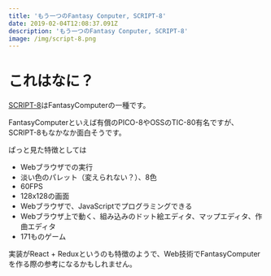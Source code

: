 ```yaml
---
title: 'もう一つのFantasy Conputer, SCRIPT-8'
date: 2019-02-04T12:08:37.091Z
description: 'もう一つのFantasy Conputer, SCRIPT-8'
image: /img/script-8.png
---
```

# これはなに？

[SCRIPT-8](https://script-8.github.io/)はFantasyComputerの一種です。

FantasyComputerといえば有償のPICO-8やOSSのTIC-80有名ですが、SCRIPT-8もなかなか面白そうです。

ぱっと見た特徴としては

* Webブラウザでの実行
* 淡い色のパレット（変えられない？）、8色
* 60FPS
* 128x128の画面
* Webブラウザで、JavaScriptでプログラミングできる
* Webブラウザ上で動く、組み込みのドット絵エディタ、マップエディタ、作曲エディタ
* 171ものゲーム

実装がReact + Reduxというのも特徴のようで、Web技術でFantasyComputerを作る際の参考になるかもしれません。
